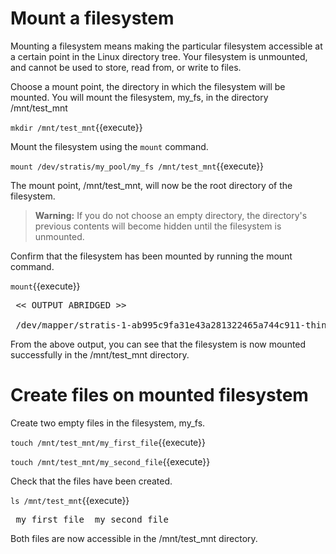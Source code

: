 # Mount a filesystem

Mounting a filesystem means making the particular filesystem accessible at a certain point in the Linux directory tree. Your filesystem is unmounted, and cannot be used to store, read from, or write to files.

Choose a mount point, the directory in which the filesystem will be mounted. You will mount the filesystem, my_fs, in the directory /mnt/test_mnt

`mkdir /mnt/test_mnt`{{execute}}

Mount the filesystem using the `mount` command.

`mount /dev/stratis/my_pool/my_fs /mnt/test_mnt`{{execute}}

The mount point, /mnt/test_mnt, will now be the root directory of the filesystem.

>__Warning:__ If you do not choose an empty directory, the directory's previous contents will become hidden until the filesystem is unmounted.

Confirm that the filesystem has been mounted by running the mount command.

`mount`{{execute}}

<pre class="file">
 << OUTPUT ABRIDGED >>

 /dev/mapper/stratis-1-ab995c9fa31e43a281322465a744c911-thin-fs-0f808d165a264b779cb9108f7176c098 on /mnt/test_mnt type xfs (rw,relatime,seclabel,attr2,inode64,sunit=2048,swidth=2048,noquota)
</pre>

From the above output, you can see that the filesystem is now mounted successfully in the /mnt/test_mnt directory.

# Create files on mounted filesystem

Create two empty files in the filesystem, my_fs.

`touch /mnt/test_mnt/my_first_file`{{execute}}

`touch /mnt/test_mnt/my_second_file`{{execute}}

Check that the files have been created.

`ls /mnt/test_mnt`{{execute}}

<pre class="file">
 my_first_file  my_second_file
</pre>

Both files are now accessible in the /mnt/test_mnt directory.
